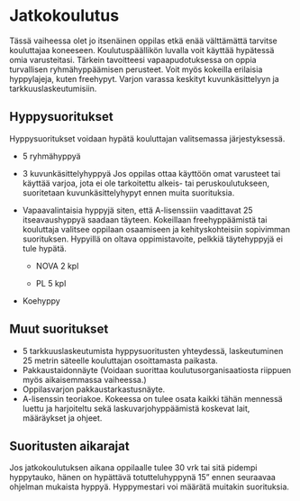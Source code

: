 # Jatkokoulutus

Tässä vaiheessa olet jo itsenäinen oppilas etkä enää välttämättä
tarvitse kouluttajaa koneeseen. Koulutuspäällikön luvalla voit käyttää
hypätessä omia varusteitasi. Tärkein tavoitteesi vapaapudotuksessa on
oppia turvallisen ryhmähyppäämisen perusteet. Voit myös kokeilla
erilaisia hyppylajeja, kuten freehypyt. Varjon varassa keskityt
kuvunkäsittelyyn ja tarkkuuslaskeutumisiin.

 ## Hyppysuoritukset  


Hyppysuoritukset voidaan hypätä kouluttajan valitsemassa järjestyksessä.
- 5 ryhmähyppyä
- 3 kuvunkäsittelyhyppyä
    Jos oppilas ottaa käyttöön omat varusteet tai käyttää varjoa, jota ei
    ole tarkoitettu alkeis- tai peruskoulutukseen, suoritetaan
    kuvunkäsittelyhypyt ennen muita suorituksia.
- Vapaavalintaisia hyppyjä siten, että A-lisenssiin vaadittavat 25
    itseavaushyppyä saadaan täyteen. Kokeillaan freehyppäämistä
    tai kouluttaja valitsee oppilaan osaamiseen ja kehityskohteisiin sopivimman 
    suorituksen. Hypyillä on oltava oppimistavoite, pelkkiä täytehyppyjä ei tule hypätä.

    -   NOVA 2 kpl

    -   PL 5 kpl
- Koehyppy 

 ## Muut suoritukset  

- 5 tarkkuuslaskeutumista hyppysuoritusten yhteydessä, laskeutuminen
    25 metrin säteelle kouluttajan osoittamasta paikasta.
- Pakkaustaidonnäyte (Voidaan suorittaa koulutusorganisaatiosta
    riippuen myös aikaisemmassa vaiheessa.)
- Oppilasvarjon pakkaustarkastusnäyte.
- A-lisenssin teoriakoe. Kokeessa on tulee osata kaikki tähän mennessä
    luettu ja harjoiteltu sekä laskuvarjohyppäämistä koskevat lait,
    määräykset ja ohjeet.

## Suoritusten aikarajat  


Jos jatkokoulutuksen aikana oppilaalle tulee 30 vrk tai sitä pidempi
hyppytauko, hänen on hypättävä totutteluhyppynä 15” ennen seuraavaa
ohjelman mukaista hyppyä. Hyppymestari voi määrätä muitakin suorituksia.
